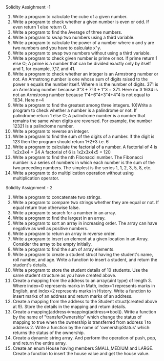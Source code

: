   Solidity Assighment -1

1) Write a program to calculate the cube of a given number.
2) Write a program to check whether a given number is even or odd. If even return 1 else return O.
3) Write a program to find the Average of three numbers.
4) Write a program to swap two numbers using a third variable.
5) Write a program to calculate the power of a number where x and y are two numbers and you have to calculate x"y.
6) Write a program to swap two numbers without using a third variable.
7) Write a program to check given number is prime or not. If prime return 1 else O;
   A prime is a number that can be divided exactly only by itself and 1, for example, 7,17, and 41.
8) Write a program to check whether an integer is an Armstrong number or not.
   An Armstrong number is one whose sum of digits raised to the power n equals the number itself.
   Where n is the number of digits.
   371 is an Armstrong number because 3"3 + 7°3 + 1"3 = 371. Here n= 3
   1634 is not an Armstrong number because 1"4+6"4+3"4+4"4 is not equal to 1634. Here n=4
9) Write a program to find the greatest among three integers.
10)Write a program to check whether a number is a palindrome or not. If palindrome return 1 else O;
   A palindrome number is a number that remains the same when digits are reversed.
   For example, the number 12321 is a palindrome number.
11) Write a program to reverse an integer.
12) Write a program to find the sum of the digits of a number.
    If the digit is 123 then the program should return 1+2+3 i.e. 6
13) Write a program to calculate the factorial of a number.
    A factorial of 4 is 1x2x3x4 = 24
    A factorial of 6 is 1x2x3x4x5 = 120
14) Write a program to find the nth Fibonacci number.
    The Fibonacci number is a series of numbers in which each number is the sum of the two preceding numbers.
    The simplest is the series 1, 1, 2, 3, 5, 8, etc.
15) Write a program to do multiplication operation without using multiplication operator.


Solidity Assignment - 2

1) Write a program to concatenate two strings.
2) Write a program to compare two strings whether they are equal or not. If equal return true otherwise false.
3) Write a program to search for a number in an array.
4) Write a program to find the largest in an array.
5) Write a program to sort an array in increasing order. The array can have negative as well as positive numbers.
6) Write a program to return an array in reverse order.
7) Write a program to insert an element at a given location in an Array. Consider the array to be empty initially.
8) Write a program to find the sum of array elements.
9) Write a program to create a student struct having the student's name, roll number, and age. Write a
   function to insert a student, and return the student's details.
10) Write a program to store the student details of 10 students. Use the same student structure as you
    have created above.
11) Create a mapping from the address to an array(uint type) of length 3.
    Where index=0 represents marks in Math, index=1 represents marks in English, and index=2 represents
    marks in History.
    Write a function to insert marks of an address and return marks of an address.
12) Create a mapping from the address to the Student struct(created above at 9). Store the details in
    the mapping and return details.
13) Create a mapping(address=>mapping(address=>bool)).
    Write a function by the name of "transferOwnership" which change the status of mapping to true when
    the ownership is transferred from address 1 to address 2.
    Write a function by the name of 'ownershipStatus' which returns the status of the ownership.
14) Create a dynamic string array. And perform the operation of push, pop, and return the entire array.
15) Create an enum House having members SMALL,MEDIUM and LARGE.
    Create a function to insert the house value and get the house value.

